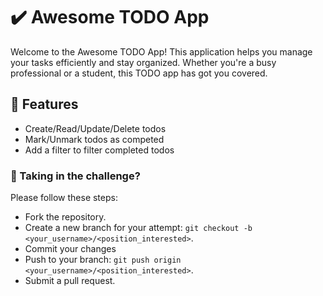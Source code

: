 # ✔️ Awesome TODO App

Welcome to the Awesome TODO App! This application helps you manage your tasks efficiently and stay organized. Whether you're a busy professional or a student, this TODO app has got you covered.

## 🚀 Features
- Create/Read/Update/Delete todos
- Mark/Unmark todos as competed 
- Add a filter to filter completed todos

### 🏃 Taking in the challenge? 
Please follow these steps:

- Fork the repository.
- Create a new branch for your attempt: ```git checkout -b <your_username>/<position_interested>```.
- Commit your changes
- Push to your branch: ```git push origin <your_username>/<position_interested>```.
- Submit a pull request.
